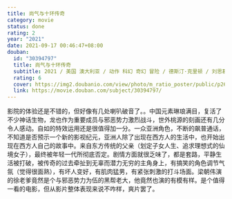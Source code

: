 ```yaml
---
title: 尚气与十环传奇
category: movie
status: done
rating: 2
year: "2021"
date: 2021-09-17 00:46:47+08:00
douban:
  id: "30394797"
  title: 尚气与十环传奇
  subtitle: 2021 / 美国 澳大利亚 / 动作 科幻 奇幻 冒险 / 德斯汀·克里顿 / 刘思慕 梁朝伟
  rating: 6
  cover: https://img2.doubanio.com/view/photo/m_ratio_poster/public/p2674321872.jpg
  link: https://movie.douban.com/subject/30394797/
---
```


影院的体验还是不错的，但好像有几处喇叭破音了。。中国元素琳琅满目，复活了不少神话生物，龙也作为重要成员与邪恶势力激烈战斗，世外桃源的刻画还有几分令人感动。自如的特效运用还是很值得加一分。一众亚洲角色，不断的飙普通话，不知道是否预示一个新的影视纪元，亚洲人除了出现在西方人的生活中，也开始出现在西方人自己的故事中。来自东方传统的父亲（划定子女人生、追求理想式的仙境女子），最终被年轻一代所彻底否定。剧情方面就很乏味了，都是套路，平静生活被打破，被传奇的过去牵扯到无辜而潜力无穷的主角身上，有搞笑的角色调节气氛（觉得很面熟），有坏人变好，有肌肉猛男，有紧张刺激的打斗场面。梁朝伟演的徐老爹竟然是个与邪恶势力为伍的黑帮老大，他竟然也演的有模有样。是个值得一看的电影，但从影片整体表现来说不咋样，爽片罢了。
